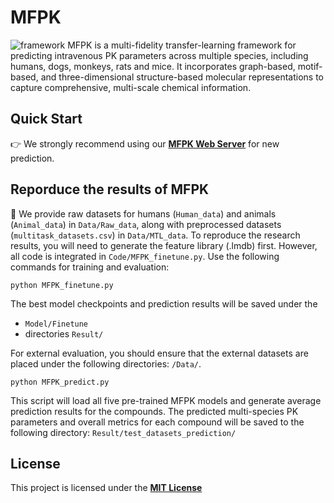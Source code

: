 # MFPK
![framework](images/workflow.png)
MFPK is a multi-fidelity transfer-learning framework for predicting intravenous PK parameters across multiple species, including humans, dogs, monkeys, rats and mice. It incorporates graph-based, motif-based, and three-dimensional structure-based molecular representations to capture comprehensive, multi-scale chemical information.

## Quick Start
👉 We strongly recommend using our [**MFPK Web Server**](https://lmmd.ecust.edu.cn/MFPK/) for new prediction.

## Reporduce the results of MFPK
📜 We provide raw datasets for humans (`Human_data`) and animals (`Animal_data`) in `Data/Raw_data`, along with preprocessed datasets (`multitask_datasets.csv`) in `Data/MTL_data`. To reproduce the research results, you will need to generate the feature library (.lmdb) first. However, all code is integrated in `Code/MFPK_finetune.py`. Use the following commands for training and evaluation:

```
python MFPK_finetune.py
```

The best model checkpoints and prediction results will be saved under the 
- `Model/Finetune`
- directories `Result/`

For external evaluation, you should ensure that the external datasets are placed under the following directories: `/Data/`.

```
python MFPK_predict.py
```
This script will load all five pre-trained MFPK models and generate average prediction results for the compounds. The predicted multi-species PK parameters and overall metrics for each compound will be saved to the following directory: `Result/test_datasets_prediction/`

## License
This project is licensed under the [**MIT License**](License.txt)

